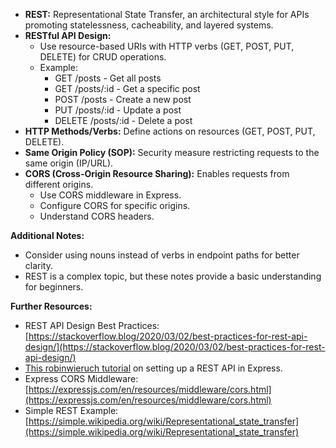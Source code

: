 * **REST:** Representational State Transfer, an architectural style for APIs promoting statelessness, cacheability, and layered systems.
* **RESTful API Design:**
    * Use resource-based URIs with HTTP verbs (GET, POST, PUT, DELETE) for CRUD operations.
    * Example:
        * GET /posts - Get all posts
        * GET /posts/:id - Get a specific post
        * POST /posts - Create a new post
        * PUT /posts/:id - Update a post
        * DELETE /posts/:id - Delete a post
* **HTTP Methods/Verbs:** Define actions on resources (GET, POST, PUT, DELETE).
* **Same Origin Policy (SOP):** Security measure restricting requests to the same origin (IP/URL).
* **CORS (Cross-Origin Resource Sharing):** Enables requests from different origins.
    * Use CORS middleware in Express.
    * Configure CORS for specific origins.
    * Understand CORS headers.

**Additional Notes:**

* Consider using nouns instead of verbs in endpoint paths for better clarity.
* REST is a complex topic, but these notes provide a basic understanding for beginners.

**Further Resources:**

* REST API Design Best Practices: [https://stackoverflow.blog/2020/03/02/best-practices-for-rest-api-design/](https://stackoverflow.blog/2020/03/02/best-practices-for-rest-api-design/)
* [This robinwieruch tutorial](https://www.robinwieruch.de/node-express-server-rest-api/) on setting up a REST API in Express.
* Express CORS Middleware: [https://expressjs.com/en/resources/middleware/cors.html](https://expressjs.com/en/resources/middleware/cors.html)
* Simple REST Example: [https://simple.wikipedia.org/wiki/Representational_state_transfer](https://simple.wikipedia.org/wiki/Representational_state_transfer)